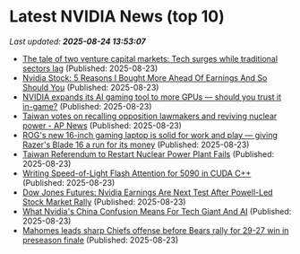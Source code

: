 # Latest NVIDIA News (top 10)
_Last updated: **2025-08-24 13:53:07**_

- [The tale of two venture capital markets: Tech surges while traditional sectors lag](https://techpinions.com/the-tale-of-two-venture-capital-markets-tech-surges-while-traditional-sectors-lag/) (Published: 2025-08-23)
- [Nvidia Stock: 5 Reasons I Bought More Ahead Of Earnings And So Should You](https://biztoc.com/x/9d5eea091d436f3b) (Published: 2025-08-23)
- [NVIDIA expands its AI gaming tool to more GPUs — should you trust it in-game?](https://www.windowscentral.com/hardware/nvidia/nvidia-expands-its-ai-gaming-tool-to-more-gpus-should-you-trust-it-in-game) (Published: 2025-08-23)
- [Taiwan votes on recalling opposition lawmakers and reviving nuclear power - AP News](https://slashdot.org/firehose.pl?op=view&amp;id=178837870) (Published: 2025-08-23)
- [ROG's new 16-inch gaming laptop is solid for work and play — giving Razer's Blade 16 a run for its money](https://www.windowscentral.com/hardware/asus/asus-rog-zephyrus-g16-gu605c-review) (Published: 2025-08-23)
- [Taiwan Referendum to Restart Nuclear Power Plant Fails](https://financialpost.com/pmn/business-pmn/taiwan-referendum-to-restart-nuclear-power-plant-fails) (Published: 2025-08-23)
- [Writing Speed-of-Light Flash Attention for 5090 in CUDA C++](https://gau-nernst.github.io/fa-5090/) (Published: 2025-08-23)
- [Dow Jones Futures: Nvidia Earnings Are Next Test After Powell-Led Stock Market Rally](https://biztoc.com/x/cea48380408a24fc) (Published: 2025-08-23)
- [What Nvidia's China Confusion Means For Tech Giant And AI](https://biztoc.com/x/9f54dd8d72bbdf0f) (Published: 2025-08-23)
- [Mahomes leads sharp Chiefs offense before Bears rally for 29-27 win in preseason finale](https://biztoc.com/x/b58c37856dc32e8b) (Published: 2025-08-23)
